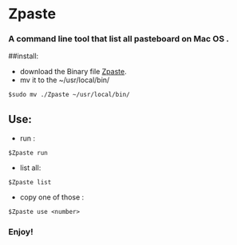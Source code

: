# Zpaste

### A command line tool   that list all pasteboard  on Mac OS .

##install:
- download the Binary file [Zpaste](https://github.com/yokee99/Zpaste/releases "zpaste").
- mv it to the ~/usr/local/bin/

```
$sudo mv ./Zpaste ~/usr/local/bin/
```

## Use:


- run :

```
$Zpaste run 
```

- list all:

```
$Zpaste list
```
- copy one of those :

```
$Zpaste use <number>
```


### Enjoy!
